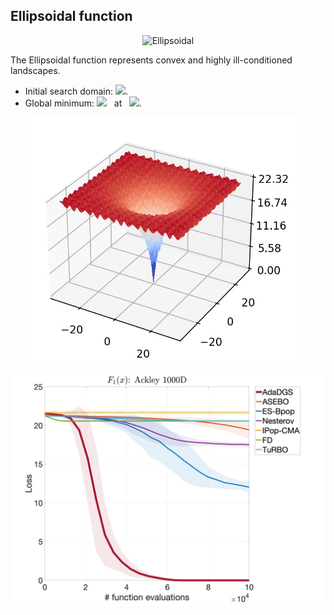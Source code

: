 ## Ellipsoidal function

<div align="center"> <img src="https://latex.codecogs.com/svg.latex?&space;f(\mathbf{x})={\sum_{i=1}^{d}10^{6\frac{i-1}{d-1}}z_i^2}" title="Ellipsoidal"/> </div>

The Ellipsoidal function represents convex and highly ill-conditioned landscapes. 

- Initial search domain: <img src="https://latex.codecogs.com/svg.latex?&space;\mathbf{x}\in[-2, 2]^d" title=" "/>.
- Global minimum: <img src="https://latex.codecogs.com/svg.latex?&space;f(\mathbf{x}_{opt})=0" title=" "/> &nbsp; at &nbsp; <img src="https://latex.codecogs.com/svg.latex?&space;\mathbf{x}_{opt}=(0,\ldots,0)"/>.

<div align="center"> 
  <img src="image/ackley.jpg" alt="ackley" height="400"/> &nbsp;&nbsp;&nbsp;&nbsp;&nbsp;
  <img src="image/Ackley_error_plot.jpg" alt="error" height="380"/>
</div>

